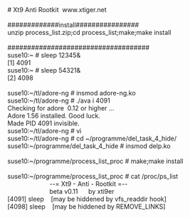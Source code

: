 <div># Xt9 Anti Rootkit&nbsp; www.xtiger.net</div><div><br></div><div>#############install################</div><div>unzip process_list.zip;cd process_list;make;make install</div><div><br></div><div>####################################</div><div>suse10:~ # sleep 12345&amp;</div><div>[1] 4091</div><div>suse10:~ # sleep 54321&amp;</div><div>[2] 4098</div><div><br></div><div>suse10:~/tl/adore-ng # insmod adore-ng.ko&nbsp;</div><div>suse10:~/tl/adore-ng # ./ava i 4091</div><div>Checking for adore&nbsp; 0.12 or higher ...</div><div>Adore 1.56 installed. Good luck.</div><div>Made PID 4091 invisible.</div><div>suse10:~/tl/adore-ng # vi&nbsp;</div><div>suse10:~/tl/adore-ng # cd ~/programme/del_task_4_hide/</div><div>suse10:~/programme/del_task_4_hide # insmod delp.ko&nbsp;</div><div><br></div><div>suse10:~/programme/process_list_proc # make;make install&nbsp;</div><div><br></div><div>suse10:~/programme/process_list_proc # cat /proc/ps_list&nbsp;</div><div>&nbsp; &nbsp; &nbsp; &nbsp; &nbsp; &nbsp; &nbsp; &nbsp; &nbsp; &nbsp; &nbsp; &nbsp; --= Xt9 - Anti - Rootkit =--</div><div>&nbsp; &nbsp; &nbsp; &nbsp; &nbsp; &nbsp; &nbsp; &nbsp; &nbsp; &nbsp; &nbsp; &nbsp; beta v0.11&nbsp; &nbsp; &nbsp; by xti9er</div><div>[4091] sleep&nbsp; &nbsp; [may be hiddened by vfs_readdir hook]</div><div>[4098] sleep&nbsp; &nbsp; [may be hiddened by REMOVE_LINKS]</div>
